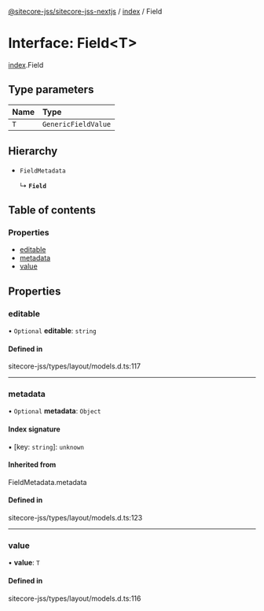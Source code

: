 [@sitecore-jss/sitecore-jss-nextjs](../README.md) / [index](../modules/index.md) / Field

# Interface: Field\<T\>

[index](../modules/index.md).Field

## Type parameters

| Name | Type |
| :------ | :------ |
| `T` | `GenericFieldValue` |

## Hierarchy

- `FieldMetadata`

  ↳ **`Field`**

## Table of contents

### Properties

- [editable](index.Field.md#editable)
- [metadata](index.Field.md#metadata)
- [value](index.Field.md#value)

## Properties

### editable

• `Optional` **editable**: `string`

#### Defined in

sitecore-jss/types/layout/models.d.ts:117

___

### metadata

• `Optional` **metadata**: `Object`

#### Index signature

▪ [key: `string`]: `unknown`

#### Inherited from

FieldMetadata.metadata

#### Defined in

sitecore-jss/types/layout/models.d.ts:123

___

### value

• **value**: `T`

#### Defined in

sitecore-jss/types/layout/models.d.ts:116
